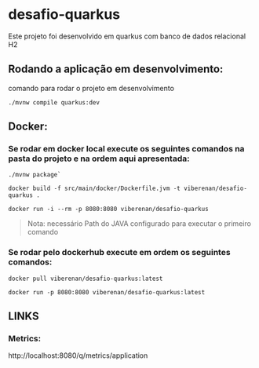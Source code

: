 # desafio-quarkus

Este projeto foi desenvolvido em quarkus com banco de dados relacional H2

## Rodando a aplicação em desenvolvimento:

comando para rodar o projeto em desenvolvimento
```shell script
./mvnw compile quarkus:dev
```


## Docker:

### Se rodar em docker local execute os seguintes comandos na pasta do projeto e na ordem aqui apresentada: 

```shell script
./mvnw package`
```
```shell script
docker build -f src/main/docker/Dockerfile.jvm -t viberenan/desafio-quarkus .
```
```shell script
docker run -i --rm -p 8080:8080 viberenan/desafio-quarkus
```
> Nota: necessário Path do JAVA configurado para executar o primeiro comando 


### Se rodar pelo dockerhub execute em ordem os seguintes comandos: 
```shell script
docker pull viberenan/desafio-quarkus:latest
```
```shell script
docker run -p 8080:8080 viberenan/desafio-quarkus:latest
```


## LINKS

### Metrics:
http://localhost:8080/q/metrics/application



